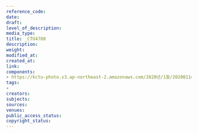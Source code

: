 ```yaml
---
reference_code: 
date: 
draft: 
level_of_description: 
media_type: 
title: _CTU4780
description: 
weight: 
modified_at: 
created_at: 
link: 
components:
- https://kctu-photo.s3.ap-northeast-2.amazonaws.com/2020년/1월/20200114_문중원+열사+상여+청와대+행진+8일차/_CTU4780.jpg
tags:
- 
creators: 
subjects: 
sources: 
venues: 
public_access_status: 
copyright_status: 
---
```

